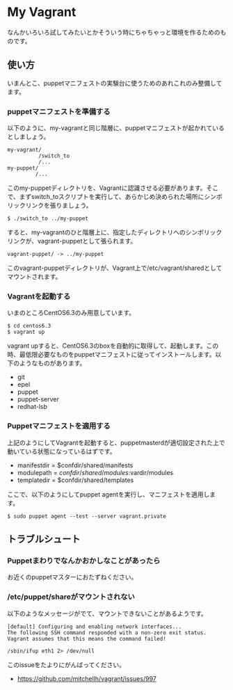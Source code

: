 # My Vagrant

なんかいろいろ試してみたいとかそういう時にちゃちゃっと環境を作るためのものです。

## 使い方

いまんとこ、puppetマニフェストの実験台に使うためのあれこれのみ整備してます。

### puppetマニフェストを準備する

以下のように、my-vagrantと同じ階層に、puppetマニフェストが起かれているとしましょう。

```
my-vagrant/
          /switch_to
          /...
my-puppet/
         /...
```

このmy-puppetディレクトリを、Vagrantに認識させる必要があります。そこで、まずswitch_toスクリプトを実行して、あらかじめ決められた場所にシンボリックリンクを張りましょう。

```
$ ./switch_to ../my-puppet
```

すると、my-vagrantのひと階層上に、指定したディレクトリへのシンボリックリンクが、vagrant-puppetとして張られます。

```
vagrant-puppet/ -> ../my-puppet
```

このvagrant-puppetディレクトリが、Vagrant上で/etc/vagrant/sharedとしてマウントされます。

### Vagrantを起動する

いまのところCentOS6.3のみ用意しています。

```
$ cd centos6.3
$ vagrant up
```

vagrant upすると、CentOS6.3のboxを自動的に取得して、起動します。この時、最低限必要なものをpuppetマニフェストに従ってインストールします。以下のようなものがあります。

  * git
  * epel
  * puppet
  * puppet-server
  * redhat-lsb

### Puppetマニフェストを適用する

上記のようにしてVagrantを起動すると、puppetmasterdが適切設定された上で動いている状態になっているはずです。

  * manifestdir = $confdir/shared/manifests
  * modulepath  = $confdir/shared/modules:$vardir/modules
  * templatedir = $confdir/shared/templates

ここで、以下のようにしてpuppet agentを実行し、マニフェストを適用します。

```
$ sudo puppet agent --test --server vagrant.private
```

## トラブルシュート

### Puppetまわりでなんかおかしなことがあったら

お近くのpuppetマスターにおたずねください。

### /etc/puppet/shareがマウントされない

以下のようなメッセージがでて、マウントできないことがあるようです。

```
[default] Configuring and enabling network interfaces...
The following SSH command responded with a non-zero exit status.
Vagrant assumes that this means the command failed!

/sbin/ifup eth1 2> /dev/null
```

このissueをたよりにがんばってください。

  * https://github.com/mitchellh/vagrant/issues/997

